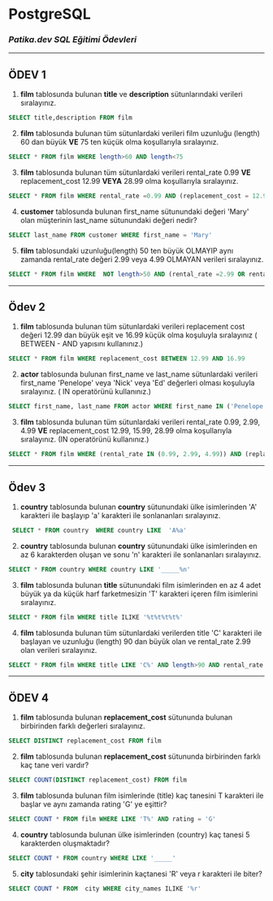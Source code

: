 # PostgreSQL
### *Patika.dev SQL Eğitimi Ödevleri*
<hr>

## ÖDEV 1

1. <b>film</b> tablosunda bulunan <b>title</b> ve <b>description</b> sütunlarındaki verileri sıralayınız.
```SQL
SELECT title,description FROM film 
```
2. <b>film</b> tablosunda bulunan tüm sütunlardaki verileri film uzunluğu (length) 60 dan büyük <b>VE</b> 75 ten küçük olma koşullarıyla sıralayınız.
```SQL
SELECT * FROM film WHERE length>60 AND length<75
```
3. <b>film</b> tablosunda bulunan tüm sütunlardaki verileri rental_rate 0.99 <b>VE</b> replacement_cost 12.99 <b>VEYA</b> 28.99 olma koşullarıyla sıralayınız.
```SQL
SELECT * FROM film WHERE rental_rate =0.99 AND (replacement_cost = 12.99 OR replacement_cost = 28.99)
```

4. <b>customer</b> tablosunda bulunan first_name sütunundaki değeri 'Mary' olan müşterinin last_name sütunundaki değeri nedir?
```SQL
SELECT last_name FROM customer WHERE first_name = 'Mary'
```
5. <b>film</b> tablosundaki uzunluğu(length) 50 ten büyük OLMAYIP aynı zamanda rental_rate değeri 2.99 veya 4.99 OLMAYAN verileri sıralayınız.
```SQL
SELECT * FROM film WHERE  NOT length>50 AND (rental_rate =2.99 OR rental_rate = 4.99)
```

<hr>

## Ödev 2

1. <b>film</b> tablosunda bulunan tüm sütunlardaki verileri replacement cost değeri 12.99 dan büyük eşit ve 16.99 küçük olma koşuluyla sıralayınız ( BETWEEN - AND yapısını kullanınız.)
```SQL
SELECT * FROM film WHERE replacement_cost BETWEEN 12.99 AND 16.99 
```

2. <b>actor</b> tablosunda bulunan first_name ve last_name sütunlardaki verileri first_name 'Penelope' veya 'Nick' veya 'Ed' değerleri olması
koşuluyla sıralayınız. ( IN operatörünü kullanınız.)

```SQL
SELECT first_name, last_name FROM actor WHERE first_name IN ('Penelope','Nick', 'ED')
```

3. <b>film</b> tablosunda bulunan tüm sütunlardaki verileri rental_rate 0.99, 2.99, 4.99 <b>VE</b> replacement_cost 12.99, 15.99, 28.99 olma koşullarıyla sıralayınız.
(IN operatörünü kullanınız.)

```SQL
SELECT * FROM film WHERE (rental_rate IN (0.99, 2.99, 4.99)) AND (replacement_cost IN (12.99, 15.99, 28.99))
```

<hr>

## Ödev 3

1. <b>country</b> tablosunda bulunan <b>country</b> sütunundaki ülke isimlerinden 'A' karakteri ile başlayıp 'a' karakteri ile sonlananları sıralayınız.

```SQL
 SELECT * FROM country  WHERE country LIKE  'A%a'
```

2. <b>country</b> tablosunda bulunan <b>country</b> sütunundaki ülke isimlerinden en az 6 karakterden oluşan ve sonu 'n' karakteri ile sonlananları sıralayınız.

```SQL
SELECT * FROM country WHERE country LIKE '_____%n'
```

3. <b>film</b> tablosunda bulunan <b>title</b> sütunundaki film isimlerinden en az 4 adet büyük ya da küçük harf farketmesizin 'T' karakteri içeren film isimlerini sıralayınız.

```SQL
SELECT * FROM film WHERE title ILIKE '%t%t%t%t%'
```


4. <b>film</b> tablosunda bulunan tüm sütunlardaki verilerden title 'C' karakteri ile başlayan ve uzunluğu (length) 90 dan büyük olan ve rental_rate 2.99
olan verileri sıralayınız.

```SQL
SELECT * FROM film WHERE title LIKE 'C%' AND length>90 AND rental_rate = 2.99
```
<hr>

## ÖDEV 4

1. <b>film</b> tablosunda bulunan <b>replacement_cost</b> sütununda bulunan birbirinden farklı değerleri sıralayınız.

```SQL
SELECT DISTINCT replacement_cost FROM film 
```

2. <b>film</b> tablosunda bulunan <b>replacement_cost</b> sütununda birbirinden farklı kaç tane veri vardır?

```SQL
SELECT COUNT(DISTINCT replacement_cost) FROM film
```

3. <b>film</b> tablosunda bulunan film isimlerinde (title) kaç tanesini T karakteri ile başlar ve aynı zamanda rating 'G' ye eşittir?

```SQL
SELECT COUNT * FROM film WHERE LIKE 'T%' AND rating = 'G'
```

4. <b>country</b> tablosunda bulunan ülke isimlerinden (country) kaç tanesi 5 karakterden oluşmaktadır?

```SQL
SELECT COUNT * FROM country WHERE LIKE '_____'
```

5. <b>city</b> tablosundaki şehir isimlerinin kaçtanesi 'R' veya r karakteri ile biter?

```SQL
SELECT COUNT * FROM  city WHERE city_names ILIKE '%r' 
```